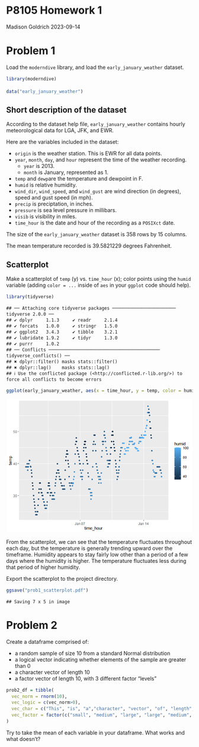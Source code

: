 P8105 Homework 1
================
Madison Goldrich
2023-09-14

# Problem 1

Load the `moderndive` library, and load the `early_january_weather`
dataset.

``` r
library(moderndive)

data("early_january_weather")
```

## Short description of the dataset

According to the dataset help file, `early_january_weather` contains
hourly meteorological data for LGA, JFK, and EWR.

Here are the variables included in the dataset:

- `origin` is the weather station. This is EWR for all data points.
- `year`, `month`, `day`, and `hour` represent the time of the weather
  recording.
  - `year` is 2013.
  - `month` is January, represented as 1.
- `temp` and `dewp`are the temperature and dewpoint in F.
- `humid` is relative humidity.
- `wind_dir`, `wind_speed`, and `wind_gust` are wind direction (in
  degrees), speed and gust speed (in mph).
- `precip` is preciptation, in inches.
- `pressure` is sea level pressure in millibars.
- `visib` is visibility in miles.
- `time_hour` is the date and hour of the recording as a `POSIXct` date.

The size of the `early_january_weather` dataset is 358 rows by 15
columns.

The mean temperature recorded is 39.5821229 degrees Fahrenheit.

## Scatterplot

Make a scatterplot of `temp` (y) vs. `time_hour` (x); color points using
the `humid` variable (adding `color = ...` inside of `aes` in your
`ggplot` code should help).

``` r
library(tidyverse)
```

    ## ── Attaching core tidyverse packages ──────────────────────── tidyverse 2.0.0 ──
    ## ✔ dplyr     1.1.3     ✔ readr     2.1.4
    ## ✔ forcats   1.0.0     ✔ stringr   1.5.0
    ## ✔ ggplot2   3.4.3     ✔ tibble    3.2.1
    ## ✔ lubridate 1.9.2     ✔ tidyr     1.3.0
    ## ✔ purrr     1.0.2     
    ## ── Conflicts ────────────────────────────────────────── tidyverse_conflicts() ──
    ## ✖ dplyr::filter() masks stats::filter()
    ## ✖ dplyr::lag()    masks stats::lag()
    ## ℹ Use the conflicted package (<http://conflicted.r-lib.org/>) to force all conflicts to become errors

``` r
ggplot(early_january_weather, aes(x = time_hour, y = temp, color = humid)) + geom_point()
```

![](p8105_hw1_mpg2166_files/figure-gfm/unnamed-chunk-2-1.png)<!-- -->

From the scatterplot, we can see that the temperature fluctuates
throughout each day, but the temperature is generally trending upward
over the timeframe. Humidity appears to stay fairly low other than a
period of a few days where the humidity is higher. The temperature
fluctuates less during that period of higher humidity.

Export the scatterplot to the project directory.

``` r
ggsave("prob1_scatterplot.pdf")
```

    ## Saving 7 x 5 in image

# Problem 2

Create a dataframe comprised of:

- a random sample of size 10 from a standard Normal distribution
- a logical vector indicating whether elements of the sample are greater
  than 0
- a character vector of length 10
- a factor vector of length 10, with 3 different factor “levels”

``` r
prob2_df = tibble(
  vec_norm = rnorm(10),
  vec_logic = c(vec_norm>0),
  vec_char = c("This", "is", "a","character", "vector", "of", "length", "ten", "haha", "yay!"),
  vec_factor = factor(c("small", "medium", "large", "large", "medium", "small", "medium", "large", "small", "small"))
)
```

Try to take the mean of each variable in your dataframe. What works and
what doesn’t?
